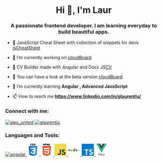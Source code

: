 <h1 align="center">Hi 👋, I'm Laur</h1>
<h3 align="center">A passionate frontend developer. I am learning everyday to build beautiful apps.</h3>

- 🔭 JavaScript Cheat Sheet with collection of snippets for devs [jsCheatSheet](https://glaurentiu.github.io/js-cheat-sheet/)

- 🔭 I’m currently working on [cloudBoard](https://github.com/glaurentiu/cloudBoard/)

- 🔭 CV Builder made with Angular and Docx JS[CV](https://glaurentiu.github.io/cv/)

- 🔭 You can have a look at the beta version [cloudBoard](https://glaurentiu.github.io/cloudBoard/)

- 🌱 I’m currently learning **Angular , Advanced JavaScript**

- 📫 How to reach me **https://www.linkedin.com/in/glaurentiu/**

<h3 align="left">Connect with me:</h3>
<p align="left">
<a href="https://twitter.com/alex_united" target="blank"><img align="center" src="https://raw.githubusercontent.com/rahuldkjain/github-profile-readme-generator/master/src/images/icons/Social/twitter.svg" alt="alex_united" height="30" width="40" /></a>
<a href="https://linkedin.com/in/glaurentiu" target="blank"><img align="center" src="https://raw.githubusercontent.com/rahuldkjain/github-profile-readme-generator/master/src/images/icons/Social/linked-in-alt.svg" alt="glaurentiu" height="30" width="40" /></a>
</p>

<h3 align="left">Languages and Tools:</h3>
<p align="left"> <a href="https://angular.io" target="_blank" rel="noreferrer"> <img src="https://angular.io/assets/images/logos/angular/angular.svg" alt="angular" width="40" height="40"/> </a> <a href="https://www.w3schools.com/css/" target="_blank" rel="noreferrer"> <img src="https://raw.githubusercontent.com/devicons/devicon/master/icons/css3/css3-original-wordmark.svg" alt="css3" width="40" height="40"/> </a> <a href="https://www.w3.org/html/" target="_blank" rel="noreferrer"> <img src="https://raw.githubusercontent.com/devicons/devicon/master/icons/html5/html5-original-wordmark.svg" alt="html5" width="40" height="40"/> </a> <a href="https://developer.mozilla.org/en-US/docs/Web/JavaScript" target="_blank" rel="noreferrer"> <img src="https://raw.githubusercontent.com/devicons/devicon/master/icons/javascript/javascript-original.svg" alt="javascript" width="40" height="40"/> </a> <a href="https://nodejs.org" target="_blank" rel="noreferrer"> <img src="https://raw.githubusercontent.com/devicons/devicon/master/icons/nodejs/nodejs-original-wordmark.svg" alt="nodejs" width="40" height="40"/> </a> <a href="https://www.typescriptlang.org/" target="_blank" rel="noreferrer"> <img src="https://raw.githubusercontent.com/devicons/devicon/master/icons/typescript/typescript-original.svg" alt="typescript" width="40" height="40"/> </a> <a href="https://vuejs.org/" target="_blank" rel="noreferrer"> <img src="https://raw.githubusercontent.com/devicons/devicon/master/icons/vuejs/vuejs-original-wordmark.svg" alt="vuejs" width="40" height="40"/> </a> </p>
